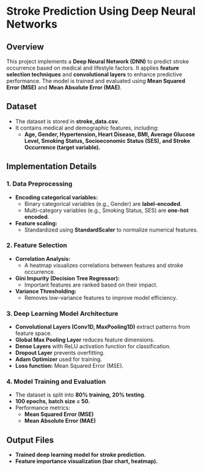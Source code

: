 # Stroke Prediction Using Deep Neural Networks

## Overview
This project implements a **Deep Neural Network (DNN)** to predict stroke occurrence based on medical and lifestyle factors. It applies **feature selection techniques** and **convolutional layers** to enhance predictive performance. The model is trained and evaluated using **Mean Squared Error (MSE)** and **Mean Absolute Error (MAE)**.

## Dataset
- The dataset is stored in **stroke_data.csv**.
- It contains medical and demographic features, including:
  - **Age, Gender, Hypertension, Heart Disease, BMI, Average Glucose Level, Smoking Status, Socioeconomic Status (SES), and Stroke Occurrence (target variable).**

## Implementation Details

### **1. Data Preprocessing**
- **Encoding categorical variables:**
  - Binary categorical variables (e.g., Gender) are **label-encoded**.
  - Multi-category variables (e.g., Smoking Status, SES) are **one-hot encoded**.
- **Feature scaling:**  
  - Standardized using **StandardScaler** to normalize numerical features.

### **2. Feature Selection**
- **Correlation Analysis:**  
  - A heatmap visualizes correlations between features and stroke occurrence.
- **Gini Impurity (Decision Tree Regressor):**  
  - Important features are ranked based on their impact.
- **Variance Thresholding:**  
  - Removes low-variance features to improve model efficiency.

### **3. Deep Learning Model Architecture**
- **Convolutional Layers (Conv1D, MaxPooling1D)** extract patterns from feature space.
- **Global Max Pooling Layer** reduces feature dimensions.
- **Dense Layers** with ReLU activation function for classification.
- **Dropout Layer** prevents overfitting.
- **Adam Optimizer** used for training.
- **Loss function:** Mean Squared Error (MSE).

### **4. Model Training and Evaluation**
- The dataset is split into **80% training, 20% testing**.
- **100 epochs, batch size = 50.**
- Performance metrics:
  - **Mean Squared Error (MSE)**
  - **Mean Absolute Error (MAE)**

## Output Files
- **Trained deep learning model for stroke prediction.**
- **Feature importance visualization (bar chart, heatmap).**
